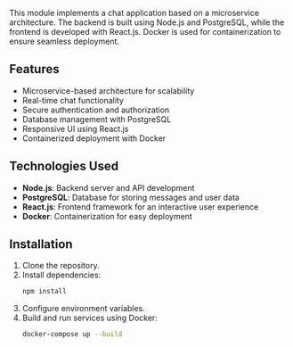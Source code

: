 This module implements a chat application based on a microservice architecture. The backend is built using Node.js and PostgreSQL, while the frontend is developed with React.js. Docker is used for containerization to ensure seamless deployment.

## Features
- Microservice-based architecture for scalability
- Real-time chat functionality
- Secure authentication and authorization
- Database management with PostgreSQL
- Responsive UI using React.js
- Containerized deployment with Docker

## Technologies Used
- **Node.js**: Backend server and API development
- **PostgreSQL**: Database for storing messages and user data
- **React.js**: Frontend framework for an interactive user experience
- **Docker**: Containerization for easy deployment

## Installation
1. Clone the repository.
2. Install dependencies:
   ```sh
   npm install
   ```
3. Configure environment variables.
4. Build and run services using Docker:
   ```sh
   docker-compose up --build
   ```

